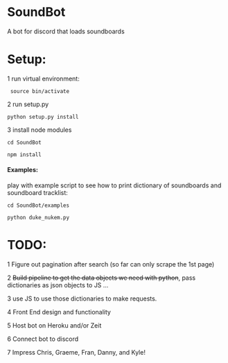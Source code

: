 # SoundBot
A bot for discord that loads soundboards

# Setup:

1 run virtual environment:

``` source bin/activate```

2 run setup.py

``` python setup.py install ```

3 install node modules
``` 
cd SoundBot

npm install
```

#### Examples:

play with example script to see how to print dictionary of soundboards and soundboard tracklist:

```
cd SoundBot/examples

python duke_nukem.py

```
# TODO:
 
 1 Figure out pagination after search (so far can only scrape the 1st page)
 
 2 ~~Build pipeline to get the data objects we need with python~~, pass dictionaries as json objects to JS ...
 
 3 use JS to use those dictionaries to make requests.
 
 4 Front End design and functionality
 
 5 Host bot on Heroku and/or Zeit
 
 6 Connect bot to discord
 
 7 Impress Chris, Graeme, Fran, Danny, and Kyle!

